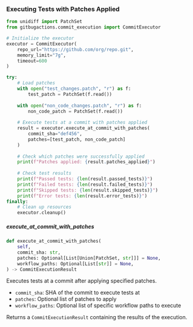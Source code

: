 ### Executing Tests with Patches Applied

```python
from unidiff import PatchSet
from gitbugactions.commit_execution import CommitExecutor

# Initialize the executor
executor = CommitExecutor(
    repo_url="https://github.com/org/repo.git",
    memory_limit="7g",
    timeout=600
)

try:
    # Load patches
    with open("test_changes.patch", "r") as f:
        test_patch = PatchSet(f.read())
    
    with open("non_code_changes.patch", "r") as f:
        non_code_patch = PatchSet(f.read())
    
    # Execute tests at a commit with patches applied
    result = executor.execute_at_commit_with_patches(
        commit_sha="def456",
        patches=[test_patch, non_code_patch]
    )
    
    # Check which patches were successfully applied
    print(f"Patches applied: {result.patches_applied}")
    
    # Check test results
    print(f"Passed tests: {len(result.passed_tests)}")
    print(f"Failed tests: {len(result.failed_tests)}")
    print(f"Skipped tests: {len(result.skipped_tests)}")
    print(f"Error tests: {len(result.error_tests)}")
finally:
    # Clean up resources
    executor.cleanup()
```

##### execute_at_commit_with_patches

```python
def execute_at_commit_with_patches(
    self,
    commit_sha: str,
    patches: Optional[List[Union[PatchSet, str]]] = None,
    workflow_paths: Optional[List[str]] = None,
) -> CommitExecutionResult
```

Executes tests at a commit after applying specified patches.

- `commit_sha`: SHA of the commit to execute tests at
- `patches`: Optional list of patches to apply
- `workflow_paths`: Optional list of specific workflow paths to execute

Returns a `CommitExecutionResult` containing the results of the execution. 